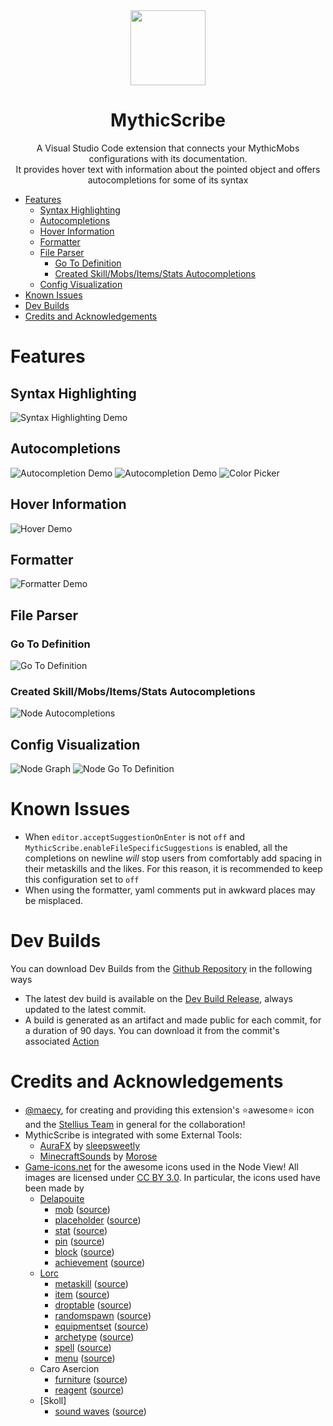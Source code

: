 <div align="center"><img src="./assets/icon.png" height=120></div>
<div align="center"><h1>MythicScribe</h1></div>

<div align="center">
A Visual Studio Code extension that connects your MythicMobs configurations with its documentation.
</div>
<div align="center">
It provides hover text with information about the pointed object and offers autocompletions for some of its syntax
</div>

- [Features](#features)
  - [Syntax Highlighting](#syntax-highlighting)
  - [Autocompletions](#autocompletions)
  - [Hover Information](#hover-information)
  - [Formatter](#formatter)
  - [File Parser](#file-parser)
    - [Go To Definition](#go-to-definition)
    - [Created Skill/Mobs/Items/Stats Autocompletions](#created-skillmobsitemsstats-autocompletions)
  - [Config Visualization](#config-visualization)
- [Known Issues](#known-issues)
- [Dev Builds](#dev-builds)
- [Credits and Acknowledgements](#credits-and-acknowledgements)


# Features

## Syntax Highlighting
![Syntax Highlighting Demo](https://raw.githubusercontent.com/Lxlp38/MythicScribe/refs/heads/master/demos/syntax-highlighting-demo.png)

## Autocompletions
![Autocompletion Demo](https://raw.githubusercontent.com/Lxlp38/MythicScribe/refs/heads/master/demos/autocompletion-demo.gif)
![Autocompletion Demo](https://raw.githubusercontent.com/Lxlp38/MythicScribe/refs/heads/master/demos/autocompletion2-demo.gif)
![Color Picker](https://raw.githubusercontent.com/Lxlp38/MythicScribe/refs/heads/master/demos/ColorPicker-demo.gif)

## Hover Information
![Hover Demo](https://raw.githubusercontent.com/Lxlp38/MythicScribe/refs/heads/master/demos/hover-demo.gif)

## Formatter
![Formatter Demo](https://raw.githubusercontent.com/Lxlp38/MythicScribe/refs/heads/master/demos/formatter-demo.gif)

## File Parser
### Go To Definition
![Go To Definition](https://raw.githubusercontent.com/Lxlp38/MythicScribe/refs/heads/master/demos/GoToDefinition-demo.gif)
### Created Skill/Mobs/Items/Stats Autocompletions
![Node Autocompletions](https://raw.githubusercontent.com/Lxlp38/MythicScribe/refs/heads/master/demos/NodeAutocompletion-demo.gif)

## Config Visualization
![Node Graph](https://raw.githubusercontent.com/Lxlp38/MythicScribe/refs/heads/master/demos/NodeGraph-demo.gif)
![Node Go To Definition](https://raw.githubusercontent.com/Lxlp38/MythicScribe/refs/heads/master/demos/NodeDefinition-demo.gif)


# Known Issues

* When `editor.acceptSuggestionOnEnter` is not `off` and `MythicScribe.enableFileSpecificSuggestions` is enabled, all the completions on newline *will* stop users from comfortably add spacing in their metaskills and the likes. For this reason, it is recommended to keep this configuration set to `off`
* When using the formatter, yaml comments put in awkward places may be misplaced.


# Dev Builds

You can download Dev Builds from the [Github Repository](https://github.com/Lxlp38/MythicScribe) in the following ways
- The latest dev build is available on the [Dev Build Release](https://github.com/Lxlp38/MythicScribe/releases/tag/dev), always updated to the latest commit.
- A build is generated as an artifact and made public for each commit, for a duration of 90 days. You can download it from the commit's associated [Action](https://github.com/Lxlp38/MythicScribe/actions/workflows/commit-build-artifact.yml)


# Credits and Acknowledgements
- [@maecy](https://twitter.com/maecy_official?s=21&t=ZBZ5BDKcoa6LYFwgd690_A), for creating and providing this extension's ⭐awesome⭐ icon and the [Stellius Team](https://stellius.net/) in general for the collaboration!
- MythicScribe is integrated with some External Tools:
  - [AuraFX](https://aurafx.vercel.app?source=MythicScribe) by [sleepsweetly](https://github.com/sleepsweetly)
  - [MinecraftSounds](https://minecraftsounds.com/) by [Morose](https://github.com/xmorose)
- [Game-icons.net](https://game-icons.net/) for the awesome icons used in the Node View! All images are licensed under [CC BY 3.0](https://creativecommons.org/licenses/by/3.0/). In particular, the icons used have been made by
  - [Delapouite](https://delapouite.com/)
    - [mob](/assets/nodegraph/mob.png) ([source](https://game-icons.net/1x1/delapouite/spiked-dragon-head.html))
    - [placeholder](/assets/nodegraph/placeholder.png) ([source](https://game-icons.net/1x1/delapouite/price-tag.html))
    - [stat](/assets/nodegraph/stat.png) ([source](https://game-icons.net/1x1/delapouite/upgrade.html))
    - [pin](/assets/nodegraph/pin.png) ([source](https://game-icons.net/1x1/delapouite/pin.html))
    - [block](/assets/nodegraph/block.png) ([source](https://game-icons.net/1x1/delapouite/cube.html))
    - [achievement](/assets/nodegraph/achievement.png) ([source](https://game-icons.net/1x1/delapouite/round-star.html))
  - [Lorc](https://lorcblog.blogspot.com/)
    - [metaskill](/assets/nodegraph/metaskill.png) ([source](https://game-icons.net/1x1/lorc/scroll-unfurled.html))
    - [item](/assets/nodegraph/item.png) ([source](https://game-icons.net/1x1/lorc/sword-spade.html))
    - [droptable](/assets/nodegraph/droptable.png) ([source](https://game-icons.net/1x1/lorc/swap-bag.html))
    - [randomspawn](/assets/nodegraph/randomspawn.png) ([source](https://game-icons.net/1x1/lorc/rally-the-troops.html))
    - [equipmentset](/assets/nodegraph/equipmentset.png) ([source](https://game-icons.net/1x1/lorc/battle-gear.html))
    - [archetype](/assets/nodegraph/archetype.png) ([source](https://game-icons.net/1x1/lorc/strong.html))
    - [spell](/assets/nodegraph/spell.png) ([source](https://game-icons.net/1x1/lorc/magic-swirl.html))
    - [menu](/assets/nodegraph/menu.png) ([source](https://game-icons.net/1x1/delapouite/hamburger-menu.html))
  - Caro Asercion
    - [furniture](/assets/nodegraph/furniture.png) ([source](https://game-icons.net/1x1/caro-asercion/armchair.html))
    - [reagent](/assets/nodegraph/reagent.png) ([source](https://game-icons.net/1x1/caro-asercion/round-potion.html))
  - [Skoll]
    - [sound waves](/assets/utils/minecraftsounds.png) ([source](https://game-icons.net/1x1/skoll/sound-waves.html))